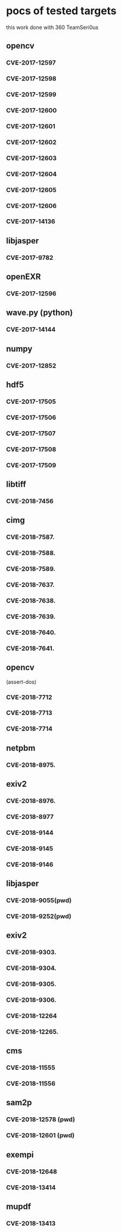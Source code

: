 pocs of tested targets
=================

this work done with 360 TeamSeri0us

## opencv

### CVE-2017-12597
### CVE-2017-12598
### CVE-2017-12599
### CVE-2017-12600
### CVE-2017-12601
### CVE-2017-12602
### CVE-2017-12603
### CVE-2017-12604
### CVE-2017-12605
### CVE-2017-12606
### CVE-2017-14136


## libjasper
### CVE-2017-9782

## openEXR
### CVE-2017-12596

## wave.py (python)
### CVE-2017-14144

## numpy
### CVE-2017-12852

## hdf5

### CVE-2017-17505
### CVE-2017-17506
### CVE-2017-17507
### CVE-2017-17508
### CVE-2017-17509

## libtiff
### CVE-2018-7456

## cimg

### CVE-2018-7587.
### CVE-2018-7588.
### CVE-2018-7589.
### CVE-2018-7637.
### CVE-2018-7638.
### CVE-2018-7639.
### CVE-2018-7640.
### CVE-2018-7641.

## opencv
(assert-dos)
### CVE-2018-7712 
### CVE-2018-7713
### CVE-2018-7714

## netpbm
### CVE-2018-8975.

## exiv2 
### CVE-2018-8976.
### CVE-2018-8977

### CVE-2018-9144
### CVE-2018-9145
### CVE-2018-9146

## libjasper
### CVE-2018-9055(pwd)
### CVE-2018-9252(pwd)

## exiv2
### CVE-2018-9303.
### CVE-2018-9304.
### CVE-2018-9305.
### CVE-2018-9306.
### CVE-2018-12264
### CVE-2018-12265.

## cms
### CVE-2018-11555
### CVE-2018-11556

## sam2p
### CVE-2018-12578 (pwd)
### CVE-2018-12601 (pwd)

## exempi

### CVE-2018-12648
### CVE-2018-13414

## mupdf
### CVE-2018-13413



